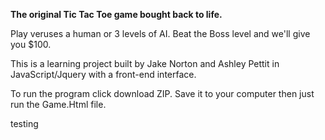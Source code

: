 <b>The original Tic Tac Toe game bought back to life.</b>

Play veruses a human or 3 levels of AI. Beat the Boss level and we'll give you $100. 

This is a learning project built by Jake Norton and Ashley Pettit in JavaScript/Jquery with a front-end interface. 

To run the program click download ZIP. Save it to your computer then just run the Game.Html file. 


testing
